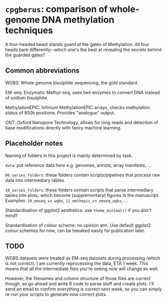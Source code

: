 # `cpgberus`: comparison of whole-genome DNA methylation techniques #

A four-headed beast stands guard at the gates of Methylation. All four heads bark differently--which one's the best at revealing the secrets behind the guarded gates?

## Common abbreviations ##

WGBS: Whole genome bisulphite sequencing, the gold standard.

EM-seq: Enzymatic Methyl-seq, uses two enzymes to convert DNA instead of sodium bisulphite.

MethylationEPIC: Infinium MethylationEPIC arrays, checks methylation status of 850k positions. Provides "analogue" output.

ONT: Oxford Nanopore Technology, allows for long reads and detection of base modifications directly with fancy machine learning.

## Placeholder notes ##

Naming of folders in this project is mainly determined by task.

`data`: put reference data here e.g. genomes, annots, array manifests, ...

`00_series_folders`: these folders contain scripts/pipelines that process raw data into intermediary tables.

`10_series_folders`: these folders contain scripts that parse intermediary tables into plots, which become (supplementary) figures in the manuscript.\
Examples: `10_emseq_vs_wgbs`, `11_methepic_vs_emseq_wgbs`, ...

Standardisation of ggplot2 aesthetics: use `theme_minimal()` if you don't mind?

Standardisation of colour scheme: no opinion atm. Use default ggplot2 colour schemes for now, can be tweaked easily for publication later.

## TODO ##

WGBS datasets were treated as EM-seq datasets during processing (which is not correct). I am currently reprocessing the data, ETA 1 week. This means that all the intermediate files you're seeing now will change as well.

However, the filenames and column structure of those files are correct though, so go ahead and write R code to parse stuff and create plots. I'll send an email to confirm everything is correct next week, so you can simply re-run your scripts to generate new correct plots.
